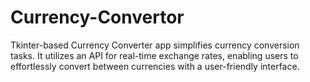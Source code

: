 # Currency-Convertor
Tkinter-based Currency Converter app simplifies currency conversion tasks. It utilizes an API for real-time exchange rates, enabling users to effortlessly convert between currencies with a user-friendly interface.

